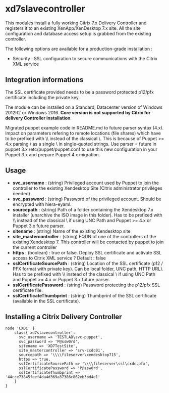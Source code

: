 # xd7slavecontroller #

This modules install a fully working Citrix 7.x Delivery Controller and registers it to an existing XenApp/XenDesktop 7.x site. All the site configuration and database access setup is grabbed from the existing controller.

The following options are available for a production-grade installation :
- Sécurity : SSL configuration to secure communications with the Citrix XML service

## Integration informations
The SSL certificate provided needs to be a password protected p12/pfx certificate including the private key.

The module can be installed on a Standard, Datacenter version of Windows 2012R2 or Windows 2016. **Core version is not supported by Citrix for delivery Controller installation**.

Migrated puppet example code in README.md to future parser syntax (4.x). Impact on parameters refering to remote locations (file shares) which have to be prefixed with \\\\ instead of the classical \\. This is because of Puppet >= 4.x parsing \\ as a single \ in single-quoted strings. Use parser = future in puppet 3.x /etc/puppet/puppet.conf to use this new configuration in your Puppet 3.x and prepare Puppet 4.x migration.

## Usage
- **svc_username** : (string) Privileged account used by Puppet to join the controller to the existing Xendesktop Site (Citrix administrator privilèges needed)
- **svc_password** : (string) Password of the privileged account. Should be encrypted with hiera-eyaml.
- **sourcepath** : (string) Path of a folder containing the Xendesktop 7.x installer (unarchive the ISO image in this folder). Has to be prefixed with \\\\ instead of the classical \\ if using UNC Path and Puppet >= 4.x or Puppet 3.x future parser.
- **sitename** : (string) Name of the existing Xendesktop site
- **site_mastercontroller** : (string) FQDN of one of the controllers of the existing Xendesktop 7. This controller will be contacted by puppet to join the current controller
- **https** : (boolean) : true or false. Deploy SSL certificate and activate SSL access to Citrix XML service ? Default : false
- **sslCertificateSourcePath** : (string) Location of the SSL certificate (p12 / PFX format with private key). Can be local folder, UNC path, HTTP URL). Has to be prefixed with \\\\ instead of the classical \\ if using UNC Path and Puppet >= 4.x or Puppet 3.x future parser.
- **sslCertificatePassword** : (string) Password protecting the p12/pfx SSL certificate file.
- **sslCertificateThumbprint** : (string) Thumbprint of the SSL certificate (available in the SSL certificate).

## Installing a Citrix Delivery Controller

~~~puppet
node 'CXDC' {
	class{'xd7slavecontroller':
	  svc_username => 'TESTLAB\svc-puppet',
	  svc_password => 'P@ssw0rd',
	  sitename => 'XD7TestSite',
	  site_mastercontroller => 'srv-cxdc01',
	  sourcepath => '\\\\fileserver\xendesktop715',
	  https => true,
	  sslCertificateSourcePath => '\\\\fileserver\ssl\cxdc.pfx',
	  sslCertificatePassword => 'P@ssw0rd',
	  sslCertificateThumbprint => '44cce73845feef4da4d369a37386c862eb3bd4e1'  
	}
}
~~~
